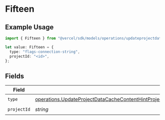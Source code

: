 # Fifteen

## Example Usage

```typescript
import { Fifteen } from "@vercel/sdk/models/operations/updateprojectdatacache.js";

let value: Fifteen = {
  type: "flags-connection-string",
  projectId: "<id>",
};
```

## Fields

| Field                                                                                                                                                                                                                      | Type                                                                                                                                                                                                                       | Required                                                                                                                                                                                                                   | Description                                                                                                                                                                                                                |
| -------------------------------------------------------------------------------------------------------------------------------------------------------------------------------------------------------------------------- | -------------------------------------------------------------------------------------------------------------------------------------------------------------------------------------------------------------------------- | -------------------------------------------------------------------------------------------------------------------------------------------------------------------------------------------------------------------------- | -------------------------------------------------------------------------------------------------------------------------------------------------------------------------------------------------------------------------- |
| `type`                                                                                                                                                                                                                     | [operations.UpdateProjectDataCacheContentHintProjectsResponse200ApplicationJSONResponseBodyEnv15Type](../../models/operations/updateprojectdatacachecontenthintprojectsresponse200applicationjsonresponsebodyenv15type.md) | :heavy_check_mark:                                                                                                                                                                                                         | N/A                                                                                                                                                                                                                        |
| `projectId`                                                                                                                                                                                                                | *string*                                                                                                                                                                                                                   | :heavy_check_mark:                                                                                                                                                                                                         | N/A                                                                                                                                                                                                                        |